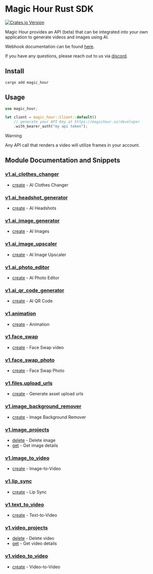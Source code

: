 # Magic Hour Rust SDK

[![Crates.io Version](https://img.shields.io/crates/v/magic_hour)](https://crates.io/crates/magic_hour)

Magic Hour provides an API (beta) that can be integrated into your own application to generate videos and images using AI.

Webhook documentation can be found [here](https://magichour.ai/docs/webhook).

If you have any questions, please reach out to us via [discord](https://discord.gg/JX5rgsZaJp).

## Install

```
cargo add magic_hour
```

## Usage

```rust
use magic_hour;

let client = magic_hour::Client::default()
    // generate your API Key at https://magichour.ai/developer
    .with_bearer_auth("my api token");
```

> [!WARNING]
> Any API call that renders a video will utilize frames in your account.

## Module Documentation and Snippets

### [v1.ai_clothes_changer](src/resources/v1/ai_clothes_changer/README.md)

* [create](src/resources/v1/ai_clothes_changer/README.md#create) - AI Clothes Changer

### [v1.ai_headshot_generator](src/resources/v1/ai_headshot_generator/README.md)

* [create](src/resources/v1/ai_headshot_generator/README.md#create) - AI Headshots

### [v1.ai_image_generator](src/resources/v1/ai_image_generator/README.md)

* [create](src/resources/v1/ai_image_generator/README.md#create) - AI Images

### [v1.ai_image_upscaler](src/resources/v1/ai_image_upscaler/README.md)

* [create](src/resources/v1/ai_image_upscaler/README.md#create) - AI Image Upscaler

### [v1.ai_photo_editor](src/resources/v1/ai_photo_editor/README.md)

* [create](src/resources/v1/ai_photo_editor/README.md#create) - AI Photo Editor

### [v1.ai_qr_code_generator](src/resources/v1/ai_qr_code_generator/README.md)

* [create](src/resources/v1/ai_qr_code_generator/README.md#create) - AI QR Code

### [v1.animation](src/resources/v1/animation/README.md)

* [create](src/resources/v1/animation/README.md#create) - Animation

### [v1.face_swap](src/resources/v1/face_swap/README.md)

* [create](src/resources/v1/face_swap/README.md#create) - Face Swap video

### [v1.face_swap_photo](src/resources/v1/face_swap_photo/README.md)

* [create](src/resources/v1/face_swap_photo/README.md#create) - Face Swap Photo

### [v1.files.upload_urls](src/resources/v1/files/upload_urls/README.md)

* [create](src/resources/v1/files/upload_urls/README.md#create) - Generate asset upload urls

### [v1.image_background_remover](src/resources/v1/image_background_remover/README.md)

* [create](src/resources/v1/image_background_remover/README.md#create) - Image Background Remover

### [v1.image_projects](src/resources/v1/image_projects/README.md)

* [delete](src/resources/v1/image_projects/README.md#delete) - Delete image
* [get](src/resources/v1/image_projects/README.md#get) - Get image details

### [v1.image_to_video](src/resources/v1/image_to_video/README.md)

* [create](src/resources/v1/image_to_video/README.md#create) - Image-to-Video

### [v1.lip_sync](src/resources/v1/lip_sync/README.md)

* [create](src/resources/v1/lip_sync/README.md#create) - Lip Sync

### [v1.text_to_video](src/resources/v1/text_to_video/README.md)

* [create](src/resources/v1/text_to_video/README.md#create) - Text-to-Video

### [v1.video_projects](src/resources/v1/video_projects/README.md)

* [delete](src/resources/v1/video_projects/README.md#delete) - Delete video
* [get](src/resources/v1/video_projects/README.md#get) - Get video details

### [v1.video_to_video](src/resources/v1/video_to_video/README.md)

* [create](src/resources/v1/video_to_video/README.md#create) - Video-to-Video

<!-- MODULE DOCS END -->
